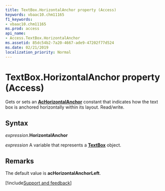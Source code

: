 ```yaml
---
title: TextBox.HorizontalAnchor property (Access)
keywords: vbaac10.chm11165
f1_keywords:
- vbaac10.chm11165
ms.prod: access
api_name:
- Access.TextBox.HorizontalAnchor
ms.assetid: 85dc54b2-7a20-4667-ade9-47202f77d524
ms.date: 02/21/2019
localization_priority: Normal
---
```



# TextBox.HorizontalAnchor property (Access)

Gets or sets an **[AcHorizontalAnchor](Access.AcHorizontalAnchor.md)** constant that indicates how the text box is anchored horizontally within its layout. Read/write.


## Syntax

_expression_.**HorizontalAnchor**

_expression_ A variable that represents a **[TextBox](Access.TextBox.md)** object.


## Remarks

The default value is **acHorizontalAnchorLeft**.


[!include[Support and feedback](~/includes/feedback-boilerplate.md)]